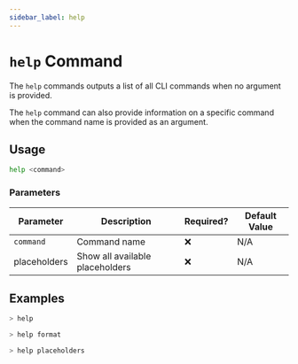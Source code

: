 ```yaml
---
sidebar_label: help
---
```


# `help` Command

The `help` commands outputs a list of all CLI commands when no argument is provided.

The `help` command can also provide information on a specific command when the command name is provided as an argument.

## Usage

```bash
help <command>
```

### Parameters

| Parameter    | Description                     | Required? | Default Value |
| ------------ | ------------------------------- | --------- | ------------- |
| `command`    | Command name                    | ❌        | N/A           |
| placeholders | Show all available placeholders | ❌        | N/A           |

## Examples

```bash title="Show all help options"
> help
```

```bash title="Show help for the format command"
> help format
```

```bash title="Show all available placeholders"
> help placeholders
```

